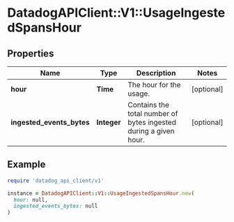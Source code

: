 # DatadogAPIClient::V1::UsageIngestedSpansHour

## Properties

| Name                      | Type        | Description                                                      | Notes      |
| ------------------------- | ----------- | ---------------------------------------------------------------- | ---------- |
| **hour**                  | **Time**    | The hour for the usage.                                          | [optional] |
| **ingested_events_bytes** | **Integer** | Contains the total number of bytes ingested during a given hour. | [optional] |

## Example

```ruby
require 'datadog_api_client/v1'

instance = DatadogAPIClient::V1::UsageIngestedSpansHour.new(
  hour: null,
  ingested_events_bytes: null
)
```
